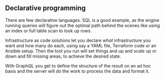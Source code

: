 ## Declarative programming

There are few declarative languages. SQL is a good example, as the engine running queries will figure out the optimal path behind the scenes like using an index or full table scan to look up rows.

Infrastructure as code solutions let you declare _what_ infrastructure you want and how many do each, using say a YAML file, Terraform code or an Ansible setup. Then the tool you run will set things and up and scale up or down and fill missing areas, to achieve the desired state.

With GraphQL you get to define the structure of the result on an ad hoc basis and the server will do the work to process the data and format it.
